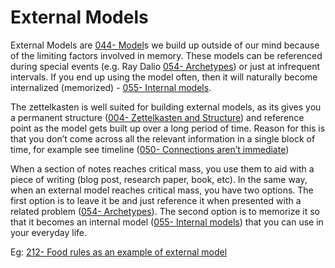 # External Models

External Models are [044- Model](044-%20Model.md)s we build up outside of our mind because of the limiting factors involved in memory. These models can be referenced during special events (e.g. Ray Dalio [054- Archetypes](054-%20Archetypes.md)) or just at infrequent intervals. If you end up using the model often, then it will naturally become internalized (memorized) - [055- Internal models](055-%20Internal%20models.md).

The zettelkasten is well suited for building external models, as its gives you a permanent structure ([004- Zettelkasten and Structure](004-%20Zettelkasten%20and%20Structure.md)) and reference point as the model gets built up over a long period of time. Reason for this is that you don’t come across all the relevant information in a single block of time, for example see timeline ([050- Connections aren’t immediate](050-%20Connections%20aren’t%20immediate.md))

When a section of notes reaches critical mass, you use them to aid with a piece of writing (blog post, research paper, book, etc). In the same way, when an external model reaches critical mass, you have two options. The first option is to leave it be and just reference it when presented with a related problem ([054- Archetypes](054-%20Archetypes.md)). The second option is to memorize it so that it becomes an internal model ([055- Internal models](055-%20Internal%20models.md)) that you can use in your everyday life.

Eg: [212- Food rules as an example of external model](212-%20Food%20rules%20as%20an%20example%20of%20external%20model.md)